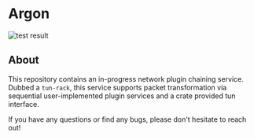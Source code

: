 # Argon
![test result](https://github.com/argon-proxy/playground/)

## About

This repository contains an in-progress network plugin chaining service. Dubbed a `tun-rack`, this service supports packet transformation via sequential user-implemented plugin services and a crate provided tun interface. 


If you have any questions or find any bugs, please don't hesitate to reach out!
